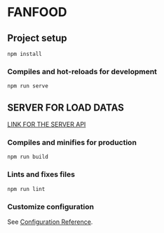 # FANFOOD

## Project setup
```
npm install
```

### Compiles and hot-reloads for development
```
npm run serve
```

## SERVER FOR LOAD DATAS

[LINK FOR THE SERVER API](https://github.com/YohannHERBET/Server-Orecipes)







### Compiles and minifies for production
```
npm run build
```

### Lints and fixes files
```
npm run lint
```

### Customize configuration
See [Configuration Reference](https://cli.vuejs.org/config/).
